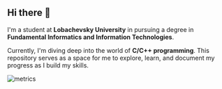## Hi there 👋

I'm a student at **Lobachevsky University** in pursuing a degree in **Fundamental Informatics and Information Technologies**.

Currently, I'm diving deep into the world of **C/C++ programming**. This repository serves as a space for me to explore, learn, and document my progress as I build my skills.

![metrics](https://gist.githubusercontent.com/Andrew-8705/7405e47b12fa1f55c8166b2976f58889/raw/profile-metrics.svg)
